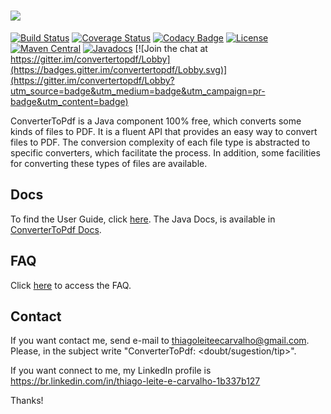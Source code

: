 # <img src="https://github.com/thiagoleitecarvalho/ConverterToPdf/wiki/images/topo_.png">

[![Build Status](https://travis-ci.org/thiagoleitecarvalho/ConverterToPdf.svg?branch=master)](https://travis-ci.org/thiagoleitecarvalho/ConverterToPdf)
[![Coverage Status](https://coveralls.io/repos/github/thiagoleitecarvalho/ConverterToPdf/badge.svg?branch=master)](https://coveralls.io/github/thiagoleitecarvalho/ConverterToPdf?branch=master)
[![Codacy Badge](https://api.codacy.com/project/badge/Grade/a5cd546d81e14cfaaec538707a7aa62c)](https://www.codacy.com/app/thiagoleitecarvalho/ConverterToPdf?utm_source=github.com&amp;utm_medium=referral&amp;utm_content=thiagoleitecarvalho/ConverterToPdf&amp;utm_campaign=Badge_Grade)
[![License](https://img.shields.io/badge/License-Apache%202.0-blue.svg)](https://opensource.org/licenses/Apache-2.0)
[![Maven Central](https://maven-badges.herokuapp.com/maven-central/com.github.thiagoleitecarvalho/convertertopdf/badge.svg)](https://maven-badges.herokuapp.com/maven-central/com.github.thiagoleitecarvalho/convertertopdf)
[![Javadocs](http://javadoc.io/badge/com.github.thiagoleitecarvalho/convertertopdf.svg)](http://javadoc.io/doc/com.github.thiagoleitecarvalho/convertertopdf)
[![Join the chat at https://gitter.im/convertertopdf/Lobby](https://badges.gitter.im/convertertopdf/Lobby.svg)](https://gitter.im/convertertopdf/Lobby?utm_source=badge&utm_medium=badge&utm_campaign=pr-badge&utm_content=badge)

ConverterToPdf is a Java component 100% free, which converts some kinds of files to PDF. It is a fluent API that provides an easy way to convert files to PDF. The conversion complexity of each file type is abstracted to specific converters, which facilitate the process. In addition, some facilities for converting these types of files are available. 

## Docs

To find the User Guide, click [here](https://github.com/thiagoleitecarvalho/ConverterToPdf/wiki). The Java Docs, is available in [ConverterToPdf Docs](http://javadoc.io/doc/com.github.thiagoleitecarvalho/convertertopdf).

## FAQ

Click [here](https://github.com/thiagoleitecarvalho/ConverterToPdf/wiki/FAQ) to access the FAQ.

## Contact

If you want contact me, send e-mail to thiagoleiteecarvalho@gmail.com. Please, in the subject write "ConverterToPdf: <doubt/sugestion/tip>".

If you want connect to me, my LinkedIn profile is https://br.linkedin.com/in/thiago-leite-e-carvalho-1b337b127

Thanks!
<!--
## How to contribute

Fork this repository on GitHub, make yours updates, do a pull request, and wait until it gets merged and published.
-->
